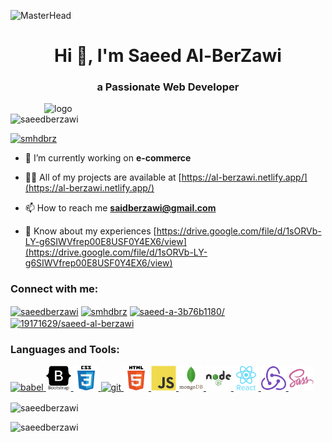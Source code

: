 ![MasterHead](https://www.hcltechsw.com/wps/wcm/connect/6c362ef8-523b-4bec-849b-eac1ebcb9c12/Untitled-11.gif?MOD=AJPERES&CACHEID=ROOTWORKSPACE-6c362ef8-523b-4bec-849b-eac1ebcb9c12-nYLB-e1)
<h1 align="center">Hi 👋, I'm Saeed Al-BerZawi</h1>
<h3 align="center">a Passionate Web Developer</h3>
<img align="right" width="450" src="https://paradox.ba/paradox/wp-content/uploads/2019/10/4paradox-animation-min.gif" alt="logo"/>

<p align="left"> <img src="https://komarev.com/ghpvc/?username=saeedberzawi&label=Profile%20views&color=0e75b6&style=flat" alt="saeedberzawi" /> </p>

<p align="left"> <a href="https://twitter.com/smhdbrz" target="blank"><img src="https://img.shields.io/twitter/follow/smhdbrz?logo=twitter&style=for-the-badge" alt="smhdbrz" /></a> </p>

- 🔭 I’m currently working on **e-commerce**

- 👨‍💻 All of my projects are available at [https://al-berzawi.netlify.app/](https://al-berzawi.netlify.app/)

- 📫 How to reach me **saidberzawi@gmail.com**

- 📄 Know about my experiences [https://drive.google.com/file/d/1sORVb-LY-g6SIWVfrep00E8USF0Y4EX6/view](https://drive.google.com/file/d/1sORVb-LY-g6SIWVfrep00E8USF0Y4EX6/view)

<h3 align="left">Connect with me:</h3>
<p align="left">
<a href="https://dev.to/saeedberzawi" target="blank"><img align="center" src="https://raw.githubusercontent.com/rahuldkjain/github-profile-readme-generator/master/src/images/icons/Social/devto.svg" alt="saeedberzawi" height="30" width="40" /></a>
<a href="https://twitter.com/smhdbrz" target="blank"><img align="center" src="https://raw.githubusercontent.com/rahuldkjain/github-profile-readme-generator/master/src/images/icons/Social/twitter.svg" alt="smhdbrz" height="30" width="40" /></a>
<a href="https://linkedin.com/in/saeed-a-3b76b1180/" target="blank"><img align="center" src="https://raw.githubusercontent.com/rahuldkjain/github-profile-readme-generator/master/src/images/icons/Social/linked-in-alt.svg" alt="saeed-a-3b76b1180/" height="30" width="40" /></a>
<a href="https://stackoverflow.com/users/19171629/saeed-al-berzawi" target="blank"><img align="center" src="https://raw.githubusercontent.com/rahuldkjain/github-profile-readme-generator/master/src/images/icons/Social/stack-overflow.svg" alt="19171629/saeed-al-berzawi" height="30" width="40" /></a>
</p>

<h3 align="left">Languages and Tools:</h3>
<p align="left"> <a href="https://babeljs.io/" target="_blank" rel="noreferrer"> <img src="https://www.vectorlogo.zone/logos/babeljs/babeljs-icon.svg" alt="babel" width="40" height="40"/> </a> <a href="https://getbootstrap.com" target="_blank" rel="noreferrer"> <img src="https://raw.githubusercontent.com/devicons/devicon/master/icons/bootstrap/bootstrap-plain-wordmark.svg" alt="bootstrap" width="40" height="40"/> </a> <a href="https://www.w3schools.com/css/" target="_blank" rel="noreferrer"> <img src="https://raw.githubusercontent.com/devicons/devicon/master/icons/css3/css3-original-wordmark.svg" alt="css3" width="40" height="40"/> </a> <a href="https://git-scm.com/" target="_blank" rel="noreferrer"> <img src="https://www.vectorlogo.zone/logos/git-scm/git-scm-icon.svg" alt="git" width="40" height="40"/> </a> <a href="https://www.w3.org/html/" target="_blank" rel="noreferrer"> <img src="https://raw.githubusercontent.com/devicons/devicon/master/icons/html5/html5-original-wordmark.svg" alt="html5" width="40" height="40"/> </a> <a href="https://developer.mozilla.org/en-US/docs/Web/JavaScript" target="_blank" rel="noreferrer"> <img src="https://raw.githubusercontent.com/devicons/devicon/master/icons/javascript/javascript-original.svg" alt="javascript" width="40" height="40"/> </a> <a href="https://www.mongodb.com/" target="_blank" rel="noreferrer"> <img src="https://raw.githubusercontent.com/devicons/devicon/master/icons/mongodb/mongodb-original-wordmark.svg" alt="mongodb" width="40" height="40"/> </a> <a href="https://nodejs.org" target="_blank" rel="noreferrer"> <img src="https://raw.githubusercontent.com/devicons/devicon/master/icons/nodejs/nodejs-original-wordmark.svg" alt="nodejs" width="40" height="40"/> </a> <a href="https://reactjs.org/" target="_blank" rel="noreferrer"> <img src="https://raw.githubusercontent.com/devicons/devicon/master/icons/react/react-original-wordmark.svg" alt="react" width="40" height="40"/> </a> <a href="https://redux.js.org" target="_blank" rel="noreferrer"> <img src="https://raw.githubusercontent.com/devicons/devicon/master/icons/redux/redux-original.svg" alt="redux" width="40" height="40"/> </a> <a href="https://sass-lang.com" target="_blank" rel="noreferrer"> <img src="https://raw.githubusercontent.com/devicons/devicon/master/icons/sass/sass-original.svg" alt="sass" width="40" height="40"/> </a> </p>

<p><img align="center" src="https://github-readme-stats.vercel.app/api/top-langs?username=saeedberzawi&show_icons=true&locale=en&layout=compact" alt="saeedberzawi" /></p>

<p>&nbsp;<img align="left" src="https://github-readme-stats.vercel.app/api?username=saeedberzawi&show_icons=true&locale=en" alt="saeedberzawi" /></p>
